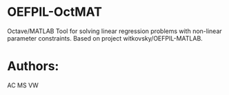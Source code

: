 # OEFPIL-OctMAT
Octave/MATLAB Tool for solving linear regression problems with non-linear parameter constraints.
Based on project witkovsky/OEFPIL-MATLAB.

# Authors:
AC
MS
VW
